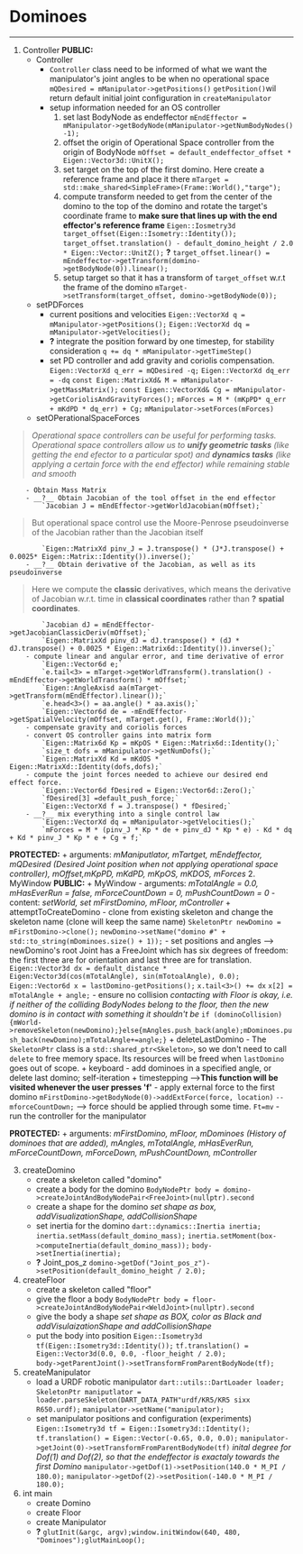 # Dominoes
-----------------------------------
1. Controller
	__PUBLIC:__
    + Controller
    	- `Controller` class need to be informed of what we want the manipulator's joint angles to be when no operational space
    		`mQDesired = mManipulator->getPositions()`
            `getPosition()`wil return default initial joint configuration in `createManipulator`
    	- setup information needed for an OS controller
    		1. set last BodyNode as endeffector
    			`mEndEffector = mManipulator->getBodyNode(mManipulator->getNumBodyNodes() -1);`
    		2. offset the origin of Operational Space controller from the origin of BodyNode
    			`mOffset = default_endeffector_offset * Eigen::Vector3d::UnitX();`
    		3. set target on the top of the first domino. Here create a reference frame and place it there
    			`mTarget = std::make_shared<SimpleFrame>(Frame::World(),"targe");`
    		4. compute transform needed to get from the center of the domino to the top of the domino and rotate the target's coordinate frame to __make sure that lines up with the end effector's reference frame__
    			`Eigen::Iosmetry3d target_offset(Eigen::Isometry::Identity());`
                `target_offset.translation() - default_domino_height / 2.0 * Eigen::Vector::UnitZ();`
                __?__ `target_offset.linear() = mEndeffector->getTransform(domino->getBodyNode(0)).linear();`
    		5. setup target so that it has a transform of `target_offset` w.r.t the frame of the domino
    			`mTarget->setTransform(target_offset, domino->getBodyNode(0));`
    + setPDForces
    	- current positions and velocities
    		`Eigen::VectorXd q = mManipulator->getPositions();`
            `Eigen::VectorXd dq = mManipulator->getVelocities();`
		- __?__ integrate the position forward by one timestep, for stability consideration
			`q += dq * mManipulator->getTimeStep()`
        - set PD controller and add gravity and coriolis compensation.
            `Eigen::VectorXd q_err = mQDesired -q;`
            `Eigen::VectorXd dq_err = -dq`
            `const Eigen::MatrixXd& M = mManipulator->getMassMatrix();`
            `const Eigen::VectorXd& Cg = mManipulator->getCoriolisAndGravityForces();`
            `mForces = M * (mKpPD* q_err + mKdPD * dq_err) + Cg;`
            `mManipulator->setForces(mForces)`
    + setOPerationalSpaceForces
> _Operational space controllers can be useful for performing tasks. Operational space controllers allow us to __unify geometric tasks__ (like getting the end efector to a particular spot) and __dynamics tasks__ (like applying a certain force with the end effector) while remaining stable and smooth_

    	- Obtain Mass Matrix
    	- __?__ Obtain Jacobian of the tool offset in the end effector
    		`Jacobian J = mEndEffector->getWorldJacobian(mOffset);`
> But operational space control use the Moore-Penrose pseudoinverse of the Jacobian rather than the Jacobian itself
			
            `Eigen::MatrixXd pinv_J = J.transpose() * (J*J.transpose() + 0.0025* Eigen::Matrix::Identity()).inverse();`
		- __?__ Obtain derivative of the Jacobian, as well as its pseudoinverse
> Here we compute the __classic__ derivatives, which means the derivative of Jacobian w.r.t. time in __classical coordinates__ rather than __?__ __spatial coordinates__.

			`Jacobian dJ = mEndEffector->getJacobianClassicDeriv(mOffset);`
            `Eigen::MatrixXd pinv_dJ = dJ.transpose() * (dJ * dJ.transpose() + 0.0025 * Eigen::Matrix6d::Identity()).inverse();`
		- compute linear and angular error, and time derivative of error
			`Eigen::Vector6d e;`
            `e.tail<3> = mTarget->getWorldTransform().translation() - mEndEffector->getWorldTransform() * mOffset;`
            `Eigen::AngleAxisd aa(mTarget->getTransform(mEndEffector).linear());`
            `e.head<3>() = aa.angle() * aa.axis();`
            `Eigen::Vector6d de = -mEndEffector->getSpatialVelocity(mOffset, mTarget.get(), Frame::World());`
		- compensate gravity and coriolis forces
		- convert OS controller gains into matrix form
			`Eigen::Matrix6d Kp = mKpOS * Eigen::Matrix6d::Identity();`
            `size_t dofs = mManipulator->getNumDofs();`
            `Eigen::MatrixXd Kd = mKdOS * Eigen::MatrixXd::Identity(dofs,dofs);`
		- compute the joint forces needed to achieve our desired end effect force.
			`Eigen::Vector6d fDesired = Eigen::Vector6d::Zero();`
            `fDesired[3] =default_push_force;`
            `Eigen::VectorXd f = J.transpose() * fDesired;`
		- __?__ mix everything into a single control law
			`Eigen::VectorXd dq = mManipulator->getVelocities();`
            `mForces = M * (pinv_J * Kp * de + pinv_dJ * Kp * e) - Kd * dq + Kd * pinv_J * Kp * e + Cg + f;`

 __PROTECTED:__
    + arguments: _mManiputlator, mTartget, mEndeffector, mQDesired (Desired Joint position when not applying operational space controller), mOffset,mKpPD, mKdPD, mKpOS, mKDOS, mForces_
2. MyWindow
	__PUBLIC:__
    + MyWindow
    	- arguments: _mTotalAngle = 0.0, mHasEverRun = false, mForceCountDown = 0, mPushCountDown = 0_
    	- content: _setWorld, set mFirstDomino, mFloor, mController_
    + attemptToCreateDomino
    	- clone from existing skeleton and change the skeleton name (clone  will keep the same name)
    		`SkeletonPtr newDomino = mFirstDomino->clone();`
            `newDomino->setName("domino #" + std::to_string(mDominoes.size() + 1));`
		- set positions and angles --> newDomino's root Joint has a FreeJoint which has six degrees of freedom: the first three are for orientation and last three are for translation.
			`Eigen::Vector3d dx = default_distance * Eigen:Vector3d(cos(mTotalAngle), sin(mTotoalAngle), 0.0);`
            `Eigen::Vector6d x = lastDomino-getPositions();`
            `x.tail<3>() += dx`
            `x[2] = mTotalAngle + angle;`
        - ensure no collision
        	_contacting with Floor is okay, i.e. if neither of the colliding BodyNodes belong to the floor, then the new domino is in contact with something it shouldn't be_
            ```if (dominoCollision){mWorld->removeSkeleton(newDomino);}else{mAngles.push_back(angle);mDominoes.push_back(newDomino);mTotalAngle+=angle;}```
    + deleteLastDomino
    	- The `SkeletonPtr` class is a `std::shared_ptr<Skeleton>`, so we don't need to call `delete` to free memory space. Its resources will be freed when `lastDomino` goes out of scope.
    + keyboard
    	- add dominoes in a specified angle, or delete last domino; self-iteration
    + timestepping -->__This function will be visited whenever the user presses 'f'__
		- apply external force to the first domino
			`mFirstDomino->getBodyNode(0)->addExtForce(force, location)`
            `--mforceCountDown;` --> force should be applied through some time. `Ft=mv`
		- run the controller for the manipulator

 __PROTECTED:__
    + arguments: _mFirstDomino, mFloor, mDominoes (History of dominoes that are added), mAngles, mTotalAngle, mHasEverRun, mForceCountDown, mForceDown, mPushCountDown, mController_
    	
3. createDomino
	+ create a skeleton called "domino"
	+ create a body for the domino
		`BodyNodePtr body = domino->createJointAndBodyNodePair<FreeJoint>(nullptr).second`
    + create a shape for the domino
    	_set shape as box, addVisualizationShape, addCollisionShape_
    + set inertia for the domino
    	`dart::dynamics::Inertia inertia;`
        `inertia.setMass(default_domino_mass);`
        `inertia.setMoment(box->computeInertia(default_domino_mass));`
        `body->setInertia(inertia);`
	+ __?__ Joint_pos_z
		`domino->getDof("Joint_pos_z")->setPosition(default_domino_height / 2.0);`
4. createFloor
	+ create a skeleton called "floor"
	+ give the floor a body
		`BodyNodePtr body = floor->createJointAndBodyNodePair<WeldJoint>(nullptr).second`
	+ give the body a shape
		_set shape as BOX, color as Black and addVisulaizationShape and addCollisionShape_
	+ put the body into position
		`Eigen::Isometry3d tf(Eigen::Isometry3d::Identity());`
       `tf.translation() = Eigen::Vector3d(0.0, 0.0, -floor_height / 2.0);`       
		`body->getParentJoint()->setTransformFromParentBodyNode(tf);` 
5. createManipulator
	+ load a URDF robotic manipulator
		`dart::utils::DartLoader loader;`
        `SkeletonPtr maniputlator = loader.parseSkeleton(DART_DATA_PATH"urdf/KR5/KR5 sixx R650.urdf);`
        `manipulator->setName("manipulator);`
	+ set manipulator positions and configuration (experiments)
		`Eigen::Isometry3d tf = Eigen::Isometry3d::Identity();`
        `tf.translation() = Eigen::Vector(-0.65, 0.0, 0.0);`
        `manipulator->getJoint(0)->setTransformFromParentBodyNode(tf)`
        _inital degree for Dof(1) and Dof(2), so that the endeffector is exactaly towards the first Domino_
        `manipulator->getDof(1)->setPosition(140.0 * M_PI / 180.0);`
        `manipulator->getDof(2)->setPosition(-140.0 * M_PI / 180.0);`
6. int main
	+ create Domino
	+ create Floor
	+ create Manipulator
	+ __?__ `glutInit(&argc, argv);window.initWindow(640, 480, "Dominoes");glutMainLoop();`